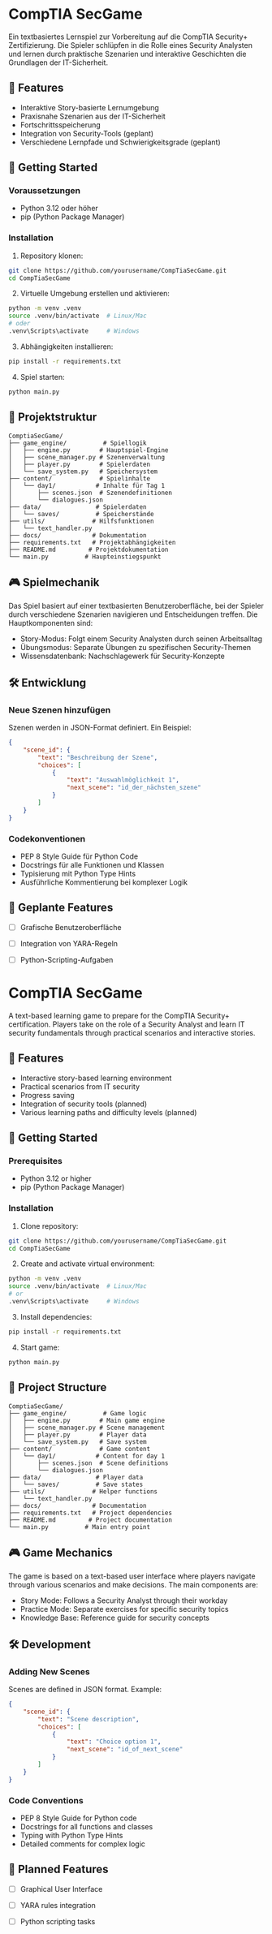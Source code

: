 # CompTIA SecGame

Ein textbasiertes Lernspiel zur Vorbereitung auf die CompTIA Security+ Zertifizierung. Die Spieler schlüpfen in die Rolle eines Security Analysten und lernen durch praktische Szenarien und interaktive Geschichten die Grundlagen der IT-Sicherheit.

## 🎯 Features

- Interaktive Story-basierte Lernumgebung
- Praxisnahe Szenarien aus der IT-Sicherheit 
- Fortschrittsspeicherung
- Integration von Security-Tools (geplant)
- Verschiedene Lernpfade und Schwierigkeitsgrade (geplant)

## 🚀 Getting Started

### Voraussetzungen

- Python 3.12 oder höher
- pip (Python Package Manager)

### Installation

1. Repository klonen:
```bash
git clone https://github.com/yourusername/CompTiaSecGame.git
cd CompTiaSecGame
```

2. Virtuelle Umgebung erstellen und aktivieren:
```bash
python -m venv .venv
source .venv/bin/activate  # Linux/Mac
# oder
.venv\Scripts\activate     # Windows
```

3. Abhängigkeiten installieren:
```bash
pip install -r requirements.txt
```

4. Spiel starten:
```bash
python main.py
```

## 📁 Projektstruktur

```
ComptiaSecGame/
├── game_engine/          # Spiellogik
│   ├── engine.py        # Hauptspiel-Engine
│   ├── scene_manager.py # Szenenverwaltung
│   ├── player.py        # Spielerdaten
│   └── save_system.py   # Speichersystem
├── content/             # Spielinhalte
│   └── day1/           # Inhalte für Tag 1
│       ├── scenes.json  # Szenendefinitionen
│       └── dialogues.json
├── data/               # Spielerdaten
│   └── saves/          # Speicherstände
├── utils/             # Hilfsfunktionen
│   └── text_handler.py
├── docs/              # Dokumentation
├── requirements.txt   # Projektabhängigkeiten
├── README.md         # Projektdokumentation
└── main.py          # Haupteinstiegspunkt
```

## 🎮 Spielmechanik

Das Spiel basiert auf einer textbasierten Benutzeroberfläche, bei der Spieler durch verschiedene Szenarien navigieren und Entscheidungen treffen. Die Hauptkomponenten sind:

- Story-Modus: Folgt einem Security Analysten durch seinen Arbeitsalltag
- Übungsmodus: Separate Übungen zu spezifischen Security-Themen
- Wissensdatenbank: Nachschlagewerk für Security-Konzepte

## 🛠️ Entwicklung

### Neue Szenen hinzufügen

Szenen werden in JSON-Format definiert. Ein Beispiel:

```json
{
    "scene_id": {
        "text": "Beschreibung der Szene",
        "choices": [
            {
                "text": "Auswahlmöglichkeit 1",
                "next_scene": "id_der_nächsten_szene"
            }
        ]
    }
}
```


### Codekonventionen

- PEP 8 Style Guide für Python Code
- Docstrings für alle Funktionen und Klassen
- Typisierung mit Python Type Hints
- Ausführliche Kommentierung bei komplexer Logik

## 📝 Geplante Features

- [ ] Grafische Benutzeroberfläche
- [ ] Integration von YARA-Regeln
- [ ] Python-Scripting-Aufgaben


# CompTIA SecGame

A text-based learning game to prepare for the CompTIA Security+ certification. Players take on the role of a Security Analyst and learn IT security fundamentals through practical scenarios and interactive stories.

## 🎯 Features

- Interactive story-based learning environment
- Practical scenarios from IT security
- Progress saving
- Integration of security tools (planned)
- Various learning paths and difficulty levels (planned)

## 🚀 Getting Started

### Prerequisites

- Python 3.12 or higher
- pip (Python Package Manager)

### Installation

1. Clone repository:
```bash
git clone https://github.com/yourusername/CompTiaSecGame.git
cd CompTiaSecGame
```

2. Create and activate virtual environment:
```bash
python -m venv .venv
source .venv/bin/activate  # Linux/Mac
# or
.venv\Scripts\activate     # Windows
```

3. Install dependencies:
```bash
pip install -r requirements.txt
```

4. Start game:
```bash
python main.py
```

## 📁 Project Structure

```
ComptiaSecGame/
├── game_engine/          # Game logic
│   ├── engine.py        # Main game engine
│   ├── scene_manager.py # Scene management
│   ├── player.py        # Player data
│   └── save_system.py   # Save system
├── content/             # Game content
│   └── day1/           # Content for day 1
│       ├── scenes.json  # Scene definitions
│       └── dialogues.json
├── data/               # Player data
│   └── saves/          # Save states
├── utils/             # Helper functions
│   └── text_handler.py
├── docs/              # Documentation
├── requirements.txt   # Project dependencies
├── README.md         # Project documentation
└── main.py          # Main entry point
```

## 🎮 Game Mechanics

The game is based on a text-based user interface where players navigate through various scenarios and make decisions. The main components are:

- Story Mode: Follows a Security Analyst through their workday
- Practice Mode: Separate exercises for specific security topics
- Knowledge Base: Reference guide for security concepts

## 🛠️ Development

### Adding New Scenes

Scenes are defined in JSON format. Example:

```json
{
    "scene_id": {
        "text": "Scene description",
        "choices": [
            {
                "text": "Choice option 1",
                "next_scene": "id_of_next_scene"
            }
        ]
    }
}
```

### Code Conventions

- PEP 8 Style Guide for Python code
- Docstrings for all functions and classes
- Typing with Python Type Hints
- Detailed comments for complex logic

## 📝 Planned Features

- [ ] Graphical User Interface
- [ ] YARA rules integration
- [ ] Python scripting tasks




